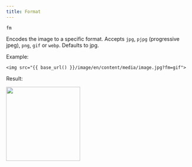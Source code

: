 ```yaml
---
title: Format
---
```


`fm`

Encodes the image to a specific format. Accepts `jpg`, `pjpg` (progressive jpeg), `png`, `gif` or `webp`. Defaults to jpg.

Example:

```twig
<img src="{{ base_url() }}/image/en/content/media/image.jpg?fm=gif">
```

Result:

<img width="200" class="inline" src="[base_url]/image/en/content/media/image.jpg?q=70&w=200&dpr=2&fm=gif" />
